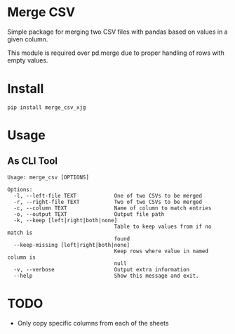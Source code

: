 # Merge CSV

Simple package for merging two CSV files with pandas based on values in a given column. 

This module is required over pd.merge due to proper handling of rows with empty values. 

# Install

`pip install merge_csv_xjg`

# Usage

## As CLI Tool

```
Usage: merge_csv [OPTIONS]

Options:
  -l, --left-file TEXT            One of two CSVs to be merged
  -r, --right-file TEXT           Two of two CSVs to be merged
  -c, --column TEXT               Name of column to match entries
  -o, --output TEXT               Output file path
  -k, --keep [left|right|both|none]
                                  Table to keep values from if no match is
                                  found
  --keep-missing [left|right|both|none]
                                  Keep rows where value in named column is
                                  null
  -v, --verbose                   Output extra information
  --help                          Show this message and exit.
```

# TODO 

- Only copy specific columns from each of the sheets